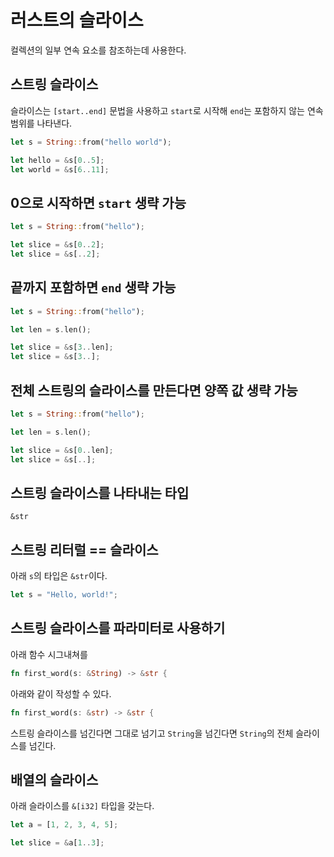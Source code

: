# 러스트의 슬라이스

컬렉션의 일부 연속 요소를 참조하는데 사용한다.

## 스트링 슬라이스

슬라이스는 `[start..end]` 문법을 사용하고 `start`로 시작해 `end`는 포함하지 않는 연속 범위를 나타낸다.

```rust
let s = String::from("hello world");

let hello = &s[0..5];
let world = &s[6..11];
```

## 0으로 시작하면 `start` 생략 가능

```rust
let s = String::from("hello");

let slice = &s[0..2];
let slice = &s[..2];
```

## 끝까지 포함하면 `end` 생략 가능

```rust
let s = String::from("hello");

let len = s.len();

let slice = &s[3..len];
let slice = &s[3..];
```

## 전체 스트링의 슬라이스를 만든다면 양쪽 값 생략 가능

```rust
let s = String::from("hello");

let len = s.len();

let slice = &s[0..len];
let slice = &s[..];
```

## 스트링 슬라이스를 나타내는 타입

`&str`

## 스트링 리터럴 == 슬라이스

아래 `s`의 타입은 `&str`이다.

```rust
let s = "Hello, world!";
```

## 스트링 슬라이스를 파라미터로 사용하기

아래 함수 시그내쳐를

```rust
fn first_word(s: &String) -> &str {
```

아래와 같이 작성할 수 있다.

```rust
fn first_word(s: &str) -> &str {
```

스트링 슬라이스를 넘긴다면 그대로 넘기고
`String`을 넘긴다면 `String`의 전체 슬라이스를 넘긴다.

## 배열의 슬라이스

아래 슬라이스를 `&[i32]` 타입을 갖는다.

```rust
let a = [1, 2, 3, 4, 5];

let slice = &a[1..3];
```
